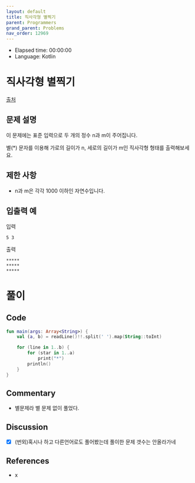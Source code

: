 ```yaml
---
layout: default
title: 직사각형 별찍기
parent: Programmers
grand_parent: Problems
nav_order: 12969
---
```


- Elapsed time: 00:00:00
- Language: Kotlin

<!-- 문제 -->
# 직사각형 별찍기

[출처](https://programmers.co.kr/learn/courses/30/lessons/12969?language=kotlin)

## 문제 설명

이 문제에는 표준 입력으로 두 개의 정수 n과 m이 주어집니다.

별(*) 문자를 이용해 가로의 길이가 n, 세로의 길이가 m인 직사각형 형태를 출력해보세요.

## 제한 사항

- n과 m은 각각 1000 이하인 자연수입니다.

## 입출력 예

입력

```
5 3
```

출력

```
*****
*****
*****
```

<!-- 풀이 -->
# 풀이

## Code

``` kotlin
fun main(args: Array<String>) {
    val (a, b) = readLine()!!.split(' ').map(String::toInt)

    for (line in 1..b) {
        for (star in 1..a)
            print("*")
        println()
    }
}
```

## Commentary

- 별문제라 별 문제 없이 풀었다.

## Discussion

- [x] (번외)혹시나 하고 다른언어로도 풀어봤는데 풀이한 문제 갯수는 안올라가네

## References
- x